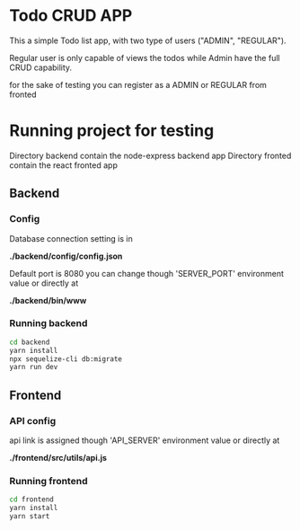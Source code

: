 # Todo CRUD APP

This a simple Todo list app, with two type of users ("ADMIN", "REGULAR").

Regular user is only capable of views the todos while Admin have the full CRUD capability.

for the sake of testing you can register as a ADMIN or REGULAR from fronted

# Running project for testing

Directory backend contain the node-express backend app
Directory fronted contain the react fronted app

## Backend

### Config

Database connection setting is in

**./backend/config/config.json**

Default port is 8080 you can change though 'SERVER_PORT' environment value or directly at

**./backend/bin/www**

### Running backend

```bash
cd backend
yarn install
npx sequelize-cli db:migrate
yarn run dev
```

## Frontend

### API config

api link is assigned though 'API_SERVER' environment value or directly at

**./frontend/src/utils/api.js**

### Running frontend

```bash
cd frontend
yarn install
yarn start
```
